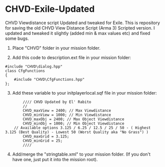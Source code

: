 # CHVD-Exile-Updated
CHVD Viewdistance script Updated and tweaked for Exile.
This is repository for saving the old CHVD View Distance Script (Arma 3) Scripted version.
I updated and tweaked it slightly (added min & max values etc) and fixed some bugs. 

1. Place "CHVD" folder in your mission folder.

2. Add this code to description.ext file in your mission folder:
```
#include "CHVD\dialog.hpp"
class CfgFunctions
{
    #include "CHVD\CfgFunctions.hpp"
};
```

3. Add these variable to your initplayerlocal.sqf file in your mission folder:
```
		//// CHVD Updated by El' Rabito
		//
		CHVD_maxView = 2400; // Max Viewdistance
		CHVD_minView = 1000; // Min Viewdistance
		CHVD_maxObj = 2400; // Max Object Viewdistance
		CHVD_minObj = 1000; // Min Object Viewdistance
    // Available options 3.125 / 6.25 / 12.5 / 25 / 50 - ( Highest 3.125 (Best Quality) - Lowest 50 (Worst Quality aka "No Grass") )
		CHVD_maxGrid = 3.125;
		CHVD_minGrid = 25;
		////
```

4. Add/merge the "stringtable.xml" to your mission folder. (If you don't have one, just put it into the mission root).
